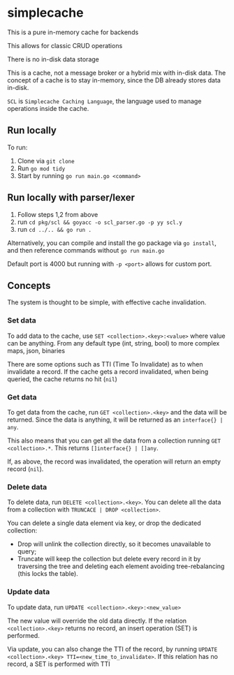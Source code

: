 # simplecache

This is a pure in-memory cache for backends

This allows for classic CRUD operations

There is no in-disk data storage

This is a cache, not a message broker or a hybrid mix with in-disk data. The concept of a cache is to stay in-memory, since the DB already stores data in-disk.

`SCL` is `Simplecache Caching Language`, the language used to manage operations inside the cache.

## Run locally

To run:
 1. Clone via `git clone`
 2. Run `go mod tidy`
 3. Start by running `go run main.go <command>`

## Run locally with parser/lexer
 1. Follow steps 1,2 from above
 2. run `cd pkg/scl && goyacc -o scl_parser.go -p yy scl.y`
 3. run `cd ../.. && go run .`

Alternatively, you can compile and install the go package via `go install`, and then reference commands without `go run main.go`

Default port is 4000 but running with `-p <port>` allows for custom port.

## Concepts

The system is thought to be simple, with effective cache invalidation.

### Set data

To add data to the cache, use `SET <collection>.<key>:<value>` where value can be anything. From any default type (int, string, bool) to more complex maps, json, binaries

There are some options such as TTI (Time To Invalidate) as to when invalidate a record. If the cache gets a record invalidated, when being queried, the cache returns no hit (`nil`)


### Get data

To get data from the cache, run `GET <collection>.<key>` and the data will be returned. Since the data is anything, it will be returned as an `interface{} | any`.

This also means that you can get all the data from a collection running `GET <collection>.*`. This returns `[]interface{} | []any`.

If, as above, the record was invalidated, the operation will return an empty record (`nil`).


### Delete data
To delete data, run `DELETE <collection>.<key>`. You can delete all the data from a collection with `TRUNCACE | DROP <collection>`.

You can delete a single data element via key, or drop the dedicated collection:
 - Drop will unlink the collection directly, so it becomes unavailable to query;
 - Truncate will keep the collection but delete every record in it by traversing the tree and deleting each element avoiding tree-rebalancing (this locks the table).


### Update data
To update data, run `UPDATE <collection>.<key>:<new_value>`

The new value will override the old data directly. If the relation `<collection>.<key>` returns no record, an insert operation (SET) is performed.

Via update, you can also change the TTI of the record, by running `UPDATE <collection>.<key> TTI=<new_time_to_invalidate>`. If this relation has no record, a SET is performed with TTI